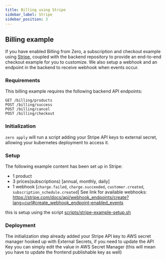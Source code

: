 ```yaml
---
title: Billing using Stripe
sidebar_label: Stripe
sidebar_position: 3
---
```


## Billing example
If you have enabled Billing from Zero, a subscription and checkout example using [Stripe](https://stripe.com), coupled with the backend repository to provide an end-to-end checkout example for you to customize. We also setup a webhook and an endpoint in the backend to receive webhook when events occur.

### Requirements
This billing example requires the following backend API endpoints:
```
GET /billing/products
POST /billing/success
POST /billing/cancel
POST /billing/checkout
```

### Initialization
`zero apply` will run a script adding your Stripe API keys to external secret, allowing your kubernetes deployment to access it.


### Setup
The following example content has been set up in Stripe:
- 1 product
- 3 prices(subscriptions) [annual, monthly, daily]
- 1 webhook [`charge.failed`, `charge.succeeded`, `customer.created`, `subscription_schedule.created`]
See link for available webhooks: https://stripe.com/docs/api/webhook_endpoints/create?lang=curl#create_webhook_endpoint-enabled_events

this is setup using the script [scripts/stripe-example-setup.sh][backend-stripe-setup-script]

### Deployment
The initialization step already added your Stripe API key to AWS secret manager hooked up with External Secrets, if you need to update the API Key you can simply edit the value in AWS Secret Manager (this will mean you have to update the frontend publishable key as well)

[backend-stripe-setup-script]: https://github.com/commitdev/zero-deployable-backend/blob/main/templates/scripts/stripe-example-setup.sh